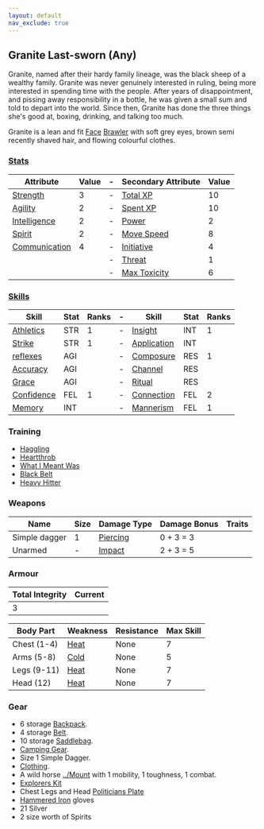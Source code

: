 ```yaml
---
layout: default
nav_exclude: true
---
```

## Granite Last-sworn (Any)
Granite, named after their hardy family lineage, was the black sheep of a wealthy family. Granite was never genuinely interested in ruling, being more interested in spending time with the people. After years of disappointment, and pissing away responsibility in a bottle, he was given a small sum and told to depart into the world. Since then, Granite has done the three things she's good at, boxing, drinking, and talking too much.

Granite is a lean and fit [Face](../Classes#Face) [Brawler](../Classes#Brawler) with soft grey eyes, brown semi recently shaved hair, and flowing colourful clothes.

### [Stats](../Stats)

| Attribute                             | Value | -   | Secondary Attribute                     | Value |
| ------------------------------------- | ----- | --- | --------------------------------------- | ----- |
| [Strength](../Strength)         | 3     | -   | [Total XP](../Stats#Total%20XP)         | 10    |
| [Agility](../Agility)           | 2     | -   | [Spent XP](../Stats#Spent%20XP)         | 10    |
| [Intelligence](../Intelligence) | 2     | -   | [Power](../Stats#Power)                 | 2     |
| [Spirit](../Spirit)           | 2     | -   | [Move Speed](../Stats#Move%20Speed)     | 8    |
| [Communication](../Communication)     | 4     | -   | [Initiative](../Stats#Initiative)       | 4     |
|                                       |       | -   | [Threat](../Stats#Threat)               | 1     |
|                                       |       | -   | [Max Toxicity](../Stats#Max%20Toxicity) | 6     | 


### [Skills](../Skills)

| Skill                        | Stat | Ranks | -   | Skill                     | Stat | Ranks |
| ---------------------------- | ---- | ----- | --- | ------------------------- | ---- | ----- |
| [Athletics](../Strength#Athletics)           | STR  | 1     | -   | [Insight](Intelligence#Insight)  | INT  | 1     |
| [Strike](../Strength#Strike)               | STR  | 1     | -   | [Application](Intelligence#Application)        | INT  |       |
| [reflexes](Agility#Reflexes)     | AGI  |       | -   | [Composure](Composure)    | RES  | 1     |
| [Accuracy](../Agility#Accuracy) | AGI  |       | -   | [Channel](Channel)        | RES  |       |
| [Grace](Agility#Grace)     | AGI  |       | -   | [Ritual](Ritual)          | RES  |       |
| [Confidence](../Communication#Confidence)        | FEL  | 1      | -   | [Connection](../Communication#Connection)   | FEL  | 2     |
| [Memory](Intelligence#Memory)       | INT  |       | -   | [Mannerism](../Communication#Mannerism) | FEL  | 1     |

### Training
* [Haggling](../Trades-Training#Haggling)
* [Heartthrob](../Performer#Heartthrob)
* [What I Meant Was](../Performer#What%20I%20Meant%20Was)
* [Black Belt](../Pugilist#Black%20Belt)
* [Heavy Hitter](../Pugilist#Heavy%20Hitter)

### Weapons

| Name          | Size | Damage Type                    | Damage Bonus | Traits |
| ------------- | ---- | ------------------------------ | ------------ | ------ |
| Simple dagger | 1    | [Piercing](../Combat#Piercing) | 0 + 3 = 3    |        |
| Unarmed       | -    | [Impact](../Combat#Impact)     | 2 + 3 = 5    |        | 


### Armour

| Total Integrity | Current |
| --------------- | ------- |
| 3               |         |

| Body Part    | Weakness               | Resistance | Max Skill |
| ------------ | ---------------------- | ---------- | --------- |
| Chest (1-4)  | [Heat](../Combat#Heat) | None       | 7         |
| Arms  (5-8)  | [Cold](../Combat#Cold) | None       | 5         |
| Legs  (9-11) | [Heat](../Combat#Heat) | None       | 7         |
| Head  (12)   | [Heat](../Combat#Heat) | None       | 7         |

### Gear
* 6 storage [Backpack](../Storage#Backpack).
* 4 storage [Belt](../Storage#Belt).
* 10 storage [Saddlebag](../Storage#Saddlebag).
* [Camping Gear](../Example-Gear#Camping%20Gear).
* Size 1 Simple Dagger.
* [Clothing](../Example-Gear#Clothing).
* A wild horse [../Mount](Mounts) with 1 mobility, 1 toughness, 1 combat.
* [Explorers Kit](../Example-Gear#Explorers%20Kit)
* Chest Legs and Head [Politicians Plate](../Example-Armour#Politicians%20Plate)
* [Hammered Iron](../Example-Armour#Hammered%20Iron) gloves
* 21 Silver
* 2 size worth of Spirits